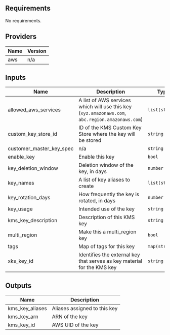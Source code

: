 ## Requirements

No requirements.

## Providers

| Name | Version |
|------|---------|
| aws | n/a |

## Inputs

| Name | Description | Type | Default | Required |
|------|-------------|------|---------|:--------:|
| allowed\_aws\_services | A list of AWS services which will use this key (`xyz.amazonaws.com`, `abc.region.amazonaws.com`) | `list(string)` | `[]` | no |
| custom\_key\_store\_id | ID of the KMS Custom Key Store where the key will be stored | `string` | `null` | no |
| customer\_master\_key\_spec | n/a | `string` | `"SYMMETRIC_DEFAULT"` | no |
| enable\_key | Enable this key | `bool` | `true` | no |
| key\_deletion\_window | Deletion window of the key, in days | `number` | `null` | no |
| key\_names | A list of key aliases to create | `list(string)` | `[]` | no |
| key\_rotation\_days | How frequently the key is rotated, in days | `number` | `-1` | no |
| key\_usage | Intended use of the key | `string` | `"ENCRYPT_DECRYPT"` | no |
| kms\_key\_description | Description of this KMS key | `string` | n/a | yes |
| multi\_region | Make this a multi\_region key | `bool` | `true` | no |
| tags | Map of tags for this key | `map(string)` | `{}` | no |
| xks\_key\_id | Identifies the external key that serves as key material for the KMS key | `string` | `null` | no |

## Outputs

| Name | Description |
|------|-------------|
| kms\_key\_aliases | Aliases assigned to this key |
| kms\_key\_arn | ARN of the key |
| kms\_key\_id | AWS UID of the key |

